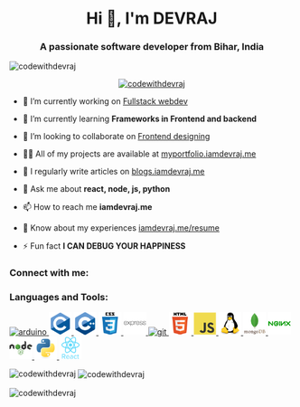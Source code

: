 <h1 align="center">Hi 👋, I'm DEVRAJ</h1>
<h3 align="center">A passionate software developer from Bihar, India</h3>

<p align="left"> <img src="https://komarev.com/ghpvc/?username=codewithdevraj&label=Profile%20views&color=0e75b6&style=flat" alt="codewithdevraj" /> </p>

<p align="center"> <a href="https://github.com/ryo-ma/github-profile-trophy"><img src="https://github-profile-trophy.vercel.app/?username=codewithdevraj&theme=onedark&column=4" alt="codewithdevraj" /></a> </p>

- 🔭 I’m currently working on [Fullstack webdev](iamdevraj.me)

- 🌱 I’m currently learning **Frameworks in Frontend and backend**

- 👯 I’m looking to collaborate on [Frontend designing](movies.iamdevraj.me)

- 👨‍💻 All of my projects are available at [myportfolio.iamdevraj.me](myportfolio.iamdevraj.me)

- 📝 I regularly write articles on [blogs.iamdevraj.me](blogs.iamdevraj.me)

- 💬 Ask me about **react, node, js, python**

- 📫 How to reach me **iamdevraj.me**

- 📄 Know about my experiences [iamdevraj.me/resume](iamdevraj.me/resume)

- ⚡ Fun fact **I CAN DEBUG YOUR HAPPINESS**

<h3 align="left">Connect with me:</h3>
<p align="left">
</p>

<h3 align="left">Languages and Tools:</h3>
<p align="left"> <a href="https://www.arduino.cc/" target="_blank" rel="noreferrer"> <img src="https://cdn.worldvectorlogo.com/logos/arduino-1.svg" alt="arduino" width="40" height="40"/> </a> <a href="https://www.cprogramming.com/" target="_blank" rel="noreferrer"> <img src="https://raw.githubusercontent.com/devicons/devicon/master/icons/c/c-original.svg" alt="c" width="40" height="40"/> </a> <a href="https://www.w3schools.com/cpp/" target="_blank" rel="noreferrer"> <img src="https://raw.githubusercontent.com/devicons/devicon/master/icons/cplusplus/cplusplus-original.svg" alt="cplusplus" width="40" height="40"/> </a> <a href="https://www.w3schools.com/css/" target="_blank" rel="noreferrer"> <img src="https://raw.githubusercontent.com/devicons/devicon/master/icons/css3/css3-original-wordmark.svg" alt="css3" width="40" height="40"/> </a> <a href="https://expressjs.com" target="_blank" rel="noreferrer"> <img src="https://raw.githubusercontent.com/devicons/devicon/master/icons/express/express-original-wordmark.svg" alt="express" width="40" height="40"/> </a> <a href="https://git-scm.com/" target="_blank" rel="noreferrer"> <img src="https://www.vectorlogo.zone/logos/git-scm/git-scm-icon.svg" alt="git" width="40" height="40"/> </a> <a href="https://www.w3.org/html/" target="_blank" rel="noreferrer"> <img src="https://raw.githubusercontent.com/devicons/devicon/master/icons/html5/html5-original-wordmark.svg" alt="html5" width="40" height="40"/> </a> <a href="https://developer.mozilla.org/en-US/docs/Web/JavaScript" target="_blank" rel="noreferrer"> <img src="https://raw.githubusercontent.com/devicons/devicon/master/icons/javascript/javascript-original.svg" alt="javascript" width="40" height="40"/> </a> <a href="https://www.linux.org/" target="_blank" rel="noreferrer"> <img src="https://raw.githubusercontent.com/devicons/devicon/master/icons/linux/linux-original.svg" alt="linux" width="40" height="40"/> </a> <a href="https://www.mongodb.com/" target="_blank" rel="noreferrer"> <img src="https://raw.githubusercontent.com/devicons/devicon/master/icons/mongodb/mongodb-original-wordmark.svg" alt="mongodb" width="40" height="40"/> </a> <a href="https://www.nginx.com" target="_blank" rel="noreferrer"> <img src="https://raw.githubusercontent.com/devicons/devicon/master/icons/nginx/nginx-original.svg" alt="nginx" width="40" height="40"/> </a> <a href="https://nodejs.org" target="_blank" rel="noreferrer"> <img src="https://raw.githubusercontent.com/devicons/devicon/master/icons/nodejs/nodejs-original-wordmark.svg" alt="nodejs" width="40" height="40"/> </a> <a href="https://www.python.org" target="_blank" rel="noreferrer"> <img src="https://raw.githubusercontent.com/devicons/devicon/master/icons/python/python-original.svg" alt="python" width="40" height="40"/> </a> <a href="https://reactjs.org/" target="_blank" rel="noreferrer"> <img src="https://raw.githubusercontent.com/devicons/devicon/master/icons/react/react-original-wordmark.svg" alt="react" width="40" height="40"/> </a> </p>

<p><img align="left" src="https://github-readme-stats.vercel.app/api/top-langs?username=codewithdevraj&show_icons=true&locale=en&layout=compact" alt="codewithdevraj" /></p>

<p>&nbsp;<img align="center" src="https://github-readme-stats.vercel.app/api?username=codewithdevraj&show_icons=true&locale=en" alt="codewithdevraj" /></p>

<p><img align="center" src="https://github-readme-streak-stats.herokuapp.com/?user=codewithdevraj&" alt="codewithdevraj" /></p>
